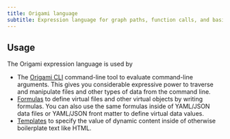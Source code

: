 ```yaml
---
title: Origami language
subtitle: Expression language for graph paths, function calls, and basic primitive types
---
```


## Usage

The Origami expression language is used by

- The [Origami CLI](/cli) command-line tool to evaluate command-line arguments. This gives you considerable expressive power to traverse and manipulate files and other types of data from the command line.
- [Formulas](/framework/formulas.html) to define virtual files and other virtual objects by writing formulas. You can also use the same formulas inside of YAML/JSON data files or YAML/JSON front matter to define virtual data values.
- [Templates](/framework/templates.html) to specify the value of dynamic content inside of otherwise boilerplate text like HTML.
